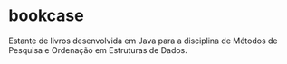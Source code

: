 # bookcase
Estante de livros desenvolvida em Java para a disciplina de Métodos de Pesquisa e Ordenação em Estruturas de Dados.
